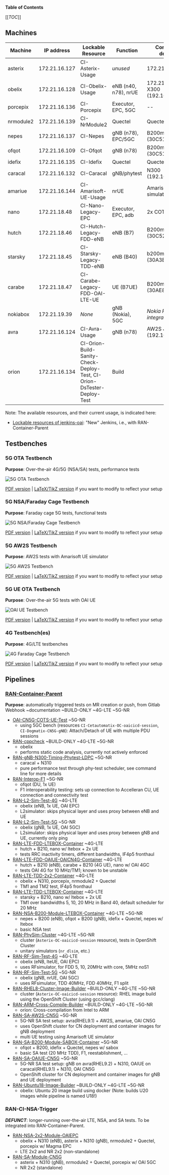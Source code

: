 **Table of Contents**

[[_TOC_]]

## Machines

| Machine       | IP address      | Lockable Resource     | Function           | Connected devices                                     |
| ------------- | --------------- | --------------------- | ------------------ | ----------------------------------------------------- |
| asterix       | 172.21.16.127   | CI-Asterix-Usage      | *unused*           | 172.21.19.14                                          |
| obelix        | 172.21.16.128   | CI-Obelix-Usage       | eNB (n40, n78), nrUE | 172.21.19.13, X300 (192.168.60.2)                   |
| porcepix      | 172.21.16.136   | CI-Porcepix           | Executor, EPC, 5GC | --                                                    |
| nrmodule2     | 172.21.16.139   | CI-NrModule2          | Quectel            | Quectel module                                        |
| nepes         | 172.21.16.137   | CI-Nepes              | gNB (n78), EPC/5GC | B200mini (30C51EB)                                    |
| ofqot         | 172.21.16.109   | CI-Ofqot              | gNB (n78)          | B200mini (30C51D4)                                    |
| idefix        | 172.21.16.135   | CI-Idefix             | Quectel            | Quectel module                                        |
| caracal       | 172.21.16.132   | CI-Caracal            | gNB/phytest        | N300 (192.168.10.2)                                   |
| amariue       | 172.21.16.144   | CI-Amarisoft-UE-Usage | nrUE               | Amarisoft UE simulator                                |
| nano          | 172.21.18.48    | CI-Nano-Legacy-EPC    | Executor, EPC, adb | 2x COTS (adb)                                         |
| hutch         | 172.21.18.46    | CI-Hutch-Legacy-FDD-eNB | eNB (B7)           | B200mini (30C5239)                                  |
| starsky       | 172.21.18.45    | CI-Starsky-Legacy-TDD-eNB       | eNB (B40)  | b200mini (30A3E3C)                                  |
| carabe        | 172.21.18.47    | CI-Carabe-Legacy-FDD-OAI-LTE-UE | UE (B7UE)  | B200mini (30AE8C9)                                  |
| nokiabox      | 172.21.19.39    | _None_                | gNB (Nokia), 5GC   | _Nokia RF integrated_                                 |
| avra          | 172.21.16.124   | CI-Avra-Usage         | gNB (n78)          | AW2S Jaguar (192.168.80.239)                          |
| orion         | 172.21.16.134   | CI-Orion-Build-Sanity-Check-Deploy-Test, CI-Orion-DsTester-Deploy-Test | Build | |

Note: The available resources, and their current usage, is indicated here:
- [Lockable resources of jenkins-oai](https://jenkins-oai.eurecom.fr/lockable-resources/):
  "New" Jenkins, i.e., with RAN-Container-Parent

## Testbenches

### 5G OTA Testbench

**Purpose**: Over-the-air 4G/5G (NSA/SA) tests, performance tests

![5G OTA Testbench](testbenches_doc_resources/5g-ota-bench.png)

[PDF version](testbenches_doc_resources/5g-ota-bench.pdf) | [LaTeX/TikZ version](testbenches_doc_resources/5g-ota-bench.tex) if you want to modify to reflect your setup


### 5G NSA/Faraday Cage Testbench

**Purpose**: Faraday cage 5G tests, functional tests

![5G NSA/Faraday Cage Testbench](testbenches_doc_resources/5g-nsa-faraday-bench.png)

[PDF version](testbenches_doc_resources/5g-nsa-faraday-bench.pdf) | [LaTeX/TikZ version](testbenches_doc_resources/5g-nsa-faraday-bench.tex) if you want to modify to reflect your setup

### 5G AW2S Testbench

**Purpose**: AW2S tests with Amarisoft UE simulator

![5G AW2S Testbench](testbenches_doc_resources/5g-aw2s-bench.png)

[PDF version](testbenches_doc_resources/5g-aw2s-bench.pdf) | [LaTeX/TikZ version](testbenches_doc_resources/5g-aw2s-bench.tex) if you want to modify to reflect your setup

### 5G UE OTA Testbench

**Purpose**: Over-the-air 5G tests with OAI UE

![OAI UE Testbench](testbenches_doc_resources/5g-nrue-bench.png)

[PDF version](testbenches_doc_resources/5g-nrue-bench.pdf) | [LaTeX/TikZ version](testbenches_doc_resources/5g-nrue-bench.tex) if you want to modify to reflect your setup

### 4G Testbench(es)

**Purpose**: 4G/LTE testbenches

![4G Faraday Cage Testbench](testbenches_doc_resources/4g-faraday-bench.png)

[PDF version](testbenches_doc_resources/4g-faraday-bench.pdf) | [LaTeX/TikZ version](testbenches_doc_resources/4g-faraday-bench.tex) if you want to modify to reflect your setup

## Pipelines

### [RAN-Container-Parent](https://jenkins-oai.eurecom.fr/job/RAN-Container-Parent/)

**Purpose**: automatically triggered tests on MR creation or push, from Gitlab
Webhook ~documentation ~BUILD-ONLY ~4G-LTE ~5G-NR

- [OAI-CN5G-COTS-UE-Test](https://jenkins-oai.eurecom.fr/job/OAI-CN5G-COTS-UE-Test/)
  ~5G-NR
  - using 5GC bench (resources `CI-Cetautomatix-OC-oaicicd-session`, `CI-Dogmatix-CN5G-gNB`): Attach/Detach of UE with multiple PDU sessions
- [RAN-cppcheck](https://jenkins-oai.eurecom.fr/job/RAN-cppcheck/1664/)
  ~BUILD-ONLY ~4G-LTE ~5G-NR
  - obelix
  - performs static code analysis, currently not actively enforced
- [RAN-gNB-N300-Timing-Phytest-LDPC](https://jenkins-oai.eurecom.fr/view/RAN/job/RAN-gNB-N300-Timing-Phytest-LDPC/)
  ~5G-NR
  - caracal + N310
  - pure performance test through phy-test scheduler, see command line for more details
- [RAN-Interop-F1](https://jenkins-oai.eurecom.fr/job/RAN-Interop-F1/)
  ~5G-NR
  - ofqot (DU, 1x UE)
  - F1 interoperability testing: sets up connection to Accelleran CU, UE connection and connectivity test
- [RAN-L2-Sim-Test-4G](https://jenkins-oai.eurecom.fr/job/RAN-L2-Sim-Test-4G/)
  ~4G-LTE
  - obelix (eNB, 1x UE, OAI EPC)
  - L2simulator: skips physical layer and uses proxy between eNB and UE
- [RAN-L2-Sim-Test-5G](https://jenkins-oai.eurecom.fr/job/RAN-L2-Sim-Test-5G/)
  ~5G-NR
  - obelix (gNB, 1x UE, OAI 5GC)
  - L2simulator: skips physical layer and uses proxy between gNB and UE, currently only ping
- [RAN-LTE-FDD-LTEBOX-Container](https://jenkins-oai.eurecom.fr/job/RAN-LTE-FDD-LTEBOX-Container/)
  ~4G-LTE
  - hutch + B210, nano w/ ltebox + 2x UE
  - tests RRC inactivity timers, different bandwidths, IF4p5 fronthaul
- [RAN-LTE-FDD-OAIUE-OAICN4G-Container](https://jenkins-oai.eurecom.fr/job/RAN-LTE-FDD-OAIUE-OAICN4G-Container/)
  ~4G-LTE
  - hutch + B210 (eNB), carabe + B210 (4G UE), nano w/ OAI 4GC
  - tests OAI 4G for 10 MHz/TM1; known to be unstable
- [RAN-LTE-TDD-2x2-Container](https://jenkins-oai.eurecom.fr/view/RAN/job/RAN-LTE-TDD-2x2-Container/)
  ~4G-LTE
  - obelix + N310, porcepix, nrmodule2 + Quectel
  - TM1 and TM2 test, IF4p5 fronthaul
- [RAN-LTE-TDD-LTEBOX-Container](https://jenkins-oai.eurecom.fr/job/RAN-LTE-TDD-LTEBOX-Container/)
  ~4G-LTE
  - starsky + B210, nano w/ ltebox + 2x UE
  - TM1 over bandwidths 5, 10, 20 MHz in Band 40, default scheduler for 20 MHz
- [RAN-NSA-B200-Module-LTEBOX-Container](https://jenkins-oai.eurecom.fr/job/RAN-NSA-B200-Module-LTEBOX-Container/)
  ~4G-LTE ~5G-NR
  - nepes + B200 (eNB), ofqot + B200 (gNB), idefix + Quectel, nepes w/ ltebox
  - basic NSA test
- [RAN-PhySim-Cluster](https://jenkins-oai.eurecom.fr/job/RAN-PhySim-Cluster/)
  ~4G-LTE ~5G-NR
  - cluster (`Asterix-OC-oaicicd-session` resource), tests in OpenShift Cluster
  - unitary simulators (`nr_dlsim`, etc.)
- [RAN-RF-Sim-Test-4G](https://jenkins-oai.eurecom.fr/job/RAN-RF-Sim-Test-4G/)
  ~4G-LTE
  - obelix (eNB, lteUE, OAI EPC)
  - uses RFsimulator, for FDD 5, 10, 20MHz with core, 5MHz noS1
- [RAN-RF-Sim-Test-5G](https://jenkins-oai.eurecom.fr/job/RAN-RF-Sim-Test-5G/)
  ~5G-NR
  - obelix (gNB, nrUE, OAI 5GC)
  - uses RFsimulator, TDD 40MHz, FDD 40MHz, F1 split
- [RAN-RHEL8-Cluster-Image-Builder](https://jenkins-oai.eurecom.fr/job/RAN-RHEL8-Cluster-Image-Builder/)
  ~BUILD-ONLY ~4G-LTE ~5G-NR
  - cluster (`Asterix-OC-oaicicd-session` resource): RHEL image build using the OpenShift Cluster (using gcc/clang)
- [RAN-ARM-Cross-Compile-Builder](https://jenkins-oai.eurecom.fr/job/RAN-ARM-Cross-Compile-Builder/)
  ~BUILD-ONLY ~4G-LTE ~5G-NR
  - orion: Cross-compilation from Intel to ARM
- [RAN-SA-AW2S-CN5G](https://jenkins-oai.eurecom.fr/job/RAN-SA-AW2S-CN5G/)
  ~5G-NR
  - 5G-NR SA test setup: avra(RHEL9.1) + AW2S, amariue, OAI CN5G
  - uses OpenShift cluster for CN deployment and container images for gNB deployment
  - multi UE testing using Amarisoft UE simulator
- [RAN-SA-B200-Module-SABOX-Container](https://jenkins-oai.eurecom.fr/job/RAN-SA-B200-Module-SABOX-Container/)
  ~5G-NR
  - ofqot + B200, idefix + Quectel, nepes w/ sabox
  - basic SA test (20 MHz TDD), F1, reestablishment, ...
- [RAN-SA-OAIUE-CN5G](https://jenkins-oai.eurecom.fr/job/RAN-SA-OAIUE-CN5G/)
  ~5G-NR
  - 5G-NR SA test setup: gNB on avra(RHEL9.2) + N310, OAIUE on caracal(RHEL9.1) + N310, OAI CN5G
  - OpenShift cluster for CN deployment and container images for gNB and UE deployment
- [RAN-Ubuntu18-Image-Builder](https://jenkins-oai.eurecom.fr/job/RAN-Ubuntu18-Image-Builder/)
  ~BUILD-ONLY ~4G-LTE ~5G-NR
  - obelix: Ubuntu 20 image build using docker (Note: builds U20 images while pipeline is named U18!)

### RAN-CI-NSA-Trigger

***DEFUNCT***: longer-running over-the-air LTE, NSA, and SA tests. To be integrated into RAN-Container-Parent.

- [RAN-NSA-2x2-Module-OAIEPC](https://jenkins-oai.eurecom.fr/job/RAN-NSA-2x2-Module-OAIEPC/)
  - obelix + N310 (eNB), asterix + N310 (gNB), nrmodule2 + Quectel, porcepix w/ Magma EPC
  - LTE 2x2 and NR 2x2 (non-standalone)
- [RAN-SA-Module-CN5G](https://jenkins-oai.eurecom.fr/view/RAN/job/RAN-SA-Module-CN5G/)
  - asterix + N310 (gNB), nrmodule2 + Quectel, porcepix w/ OAI 5GC
  - NR 2x2 (standalone)
